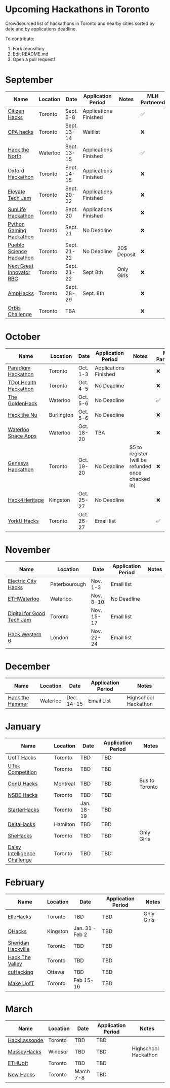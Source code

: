 # Upcoming Hackathons in Toronto
Crowdsourced list of hackathons in Toronto and nearby cities sorted by date and by applications deadline.

To contribute:
 1. Fork repository
 2. Edit README.md
 3. Open a pull request!



 
# September
 
 | Name  |  Location | Date | Application Period |  Notes | MLH Partnered |
 |---|---|---|---|---|---|
 | [Citizen Hacks](https://www.citizenhacks.com/)  | Toronto | Sept. 6-8 | Applications Finished |   | :white_check_mark: |
 | [CPA hacks](https://www.cpacanada.ca/en/career-and-professional-development/conferences/2019/september/2019-cpa-hacks-data-driven-financial-analysis)  |  Toronto | Sept. 13-14  |  Waitlist |   | :x: |
 | [Hack the North](https://hackthenorth.com/)  |  Waterloo | Sept. 13-15  |  Applications Finished |   | :white_check_mark: |
 | [Oxford Hackathon](https://www.hackworks.com/en/OxfordHackathonToronto)  |  Toronto | Sept. 14-15  |  Applications Finished |   | :x: |
 | [Elevate Tech Jam](http://elevate.ca/events/tech-jam/)  |  Toronto | Sept. 20-22  |  Applications Finished |   | :x: |
 | [SunLife Hackathon](https://www.eventbrite.ca/e/sun-life-data-and-analytics-hackathon-tickets-64624039241?aff=ebdssbdestsearch)  |  Toronto | Sept. 20  |  Applications Finished |   | :x: |
 | [Python Gaming Hackathon](https://www.eventbrite.ca/e/python-gaming-hackathon-tickets-69231301687?aff=ebdssbdestsearch)  |  Toronto | Sept. 21  |  No Deadline |  | :x: |
| [Pueblo Science Hackathon](http://puebloscience.org/hackathon/)  |  Toronto | Sept. 21-22  |  No Deadline | 20$ Deposit  | :x: |
 | [Next Great Innovator RBC](https://jobs.rbc.com/ca/en/next-great-innovator-hackathon)  |  Toronto | Sept. 21-22  |  Sept 8th | Only Girls  | :x: |
 | [AmpHacks](https://jobs.rbc.com/ca/en/job/192773?locale=en_US)  |  Toronto | Sept. 28-29  |  Sept. 8th |  | :x: |
 | [Orbis Challenge](https://www.orbischallenge.com)  |  Toronto | TBA  |  |  | :x: |


 
# October 
 
 | Name  |  Location | Date | Application Period |  Notes | MLH Partnered |
 |---|---|---|---|---|---|
 | [Paradigm Hackathon](https://www.hackworks.com/en/paradigmx2019)  | Toronto | Oct. 1-3 | Applications Finished |   | :x: |
 | [TDot Health Hackathon]( https://www.tdothealthhack.com)  | Toronto | Oct. 4-5 | No Deadline |   | :x: |
 | [The GoldenHack](https://www.thegoldenhack.ca/)  | Waterloo | Oct. 5-6 | No Deadline |   | :white_check_mark: |
 | [Hack the Nu](https://www.nuvonetwork.com/hack-the-nu)  | Burlington | Oct. 5-6 | No Deadline |   | :x: |
 | [Waterloo Space Apps](https://2019.spaceappschallenge.org/locations/kitchener-waterloo-canada)  | Waterloo | Oct. 18-20 | TBA |   | :x: |
 | [Genesys Hackathon](https://www.eventbrite.ca/e/genesys-hackathon-prizes-ms-surface-go-osmo-pocket-airpods-focals-by-north-tickets-62890236390?aff=ebdssbdestsearch)  | Toronto | Oct. 19-20 | No Deadline |  $5 to register (will be refunded once checked in) | :x: |
 | [Hack4Heritage](https://www.hack4heritage.com)  | Kingston | Oct. 25-27 | No Deadline |   | :x: |
 | [YorkU Hacks](https://yorkuhacks.com/)  | Toronto | Oct. 26-27 | Email list |   | :white_check_mark: |
 
# November

 | Name  |  Location | Date | Application Period |  Notes |
 |---|---|---|---|---|
 | [Electric City Hacks](https://echacks.dev/)  | Peterbourough | Nov. 1-3 | Email list |   |
 | [ETHWaterloo](https://ethwaterloo.com/)  | Waterloo | Nov. 8-10 | No Deadline |   |
 | [Digital for Good Tech Jam](https://www.digitalforgood.com/)  | Toronto | Nov. 15-17 | Email list |   |
 | [Hack Western 6](https://hackwestern.com/)  | London | Nov. 22-24 | Email list |   |
 
# December
 | Name  |  Location | Date | Application Period |  Notes |
 |---|---|---|---|---|
 | [Hack the Hammer](https://hackthehammer.com/)  | Waterloo | Dec. 14-15 | Email List |  Highschool Hackathon |


 
# January

 | Name  |  Location | Date | Application Period |  Notes |
 |---|---|---|---|---|
 | [UofT Hacks](https://uofthacks.com/)  | Toronto | TBD | TBD |   |
 | [UTek Competition](https://utek.skule.ca)  | Toronto | TBD | TBD |   |
 | [ConU Hacks](https://conuhacks.io)  | Montreal | TBD | TBD | Bus to Toronto |
 | [NSBE Hacks](http://www.nsbehacksuoft.ca)  | Toronto | TBD | TBD |   |
 | [StarterHacks](https://www.starterhacks.ca)  | Toronto | Jan. 18-19 | TBD |   |
 | [DeltaHacks](https://www.deltahacks.com/) | Hamilton | TBD | TBD |   |
 | [SheHacks](https://shehacks.ca) | Toronto | TBD | TBD |  Only Girls  |
 | [Daisy Intelligence Challenge](http://info.daisyintelligence.com/hackathon) | Toronto | TBD | TBD |   |



 

# February

 | Name  |  Location | Date | Application Period |  Notes |
 |---|---|---|---|---|
 | [ElleHacks](https://ellehacks.com/) | Toronto | TBD | TBD | Only Girls   |
 | [QHacks](https://qhacks.io/)  | Kingston | Jan. 31 - Feb 2 | TBD |   |
 | [Sheridan Hackville]( https://www.hackville.io/)  | Toronto | TBD | TBD |   |
 | [Hack The Valley]()  |Toronto | TBD | TBD |   |
 | [cuHacking](https://cuhacking.com/)  | Ottawa | TBD | TBD |   |
 | [Make UofT](https://ieee.utoronto.ca/makeuoft/)  | Toronto | Feb 15-16 | TBD |   |


# March

 | Name  |  Location | Date | Application Period |  Notes |
 |---|---|---|---|---|
 | [HackLassonde](http://hacklassonde.ca/)  | Toronto | TBD | TBD |   |
 | [MasseyHacks](https://masseyhacks.ca/)  | Windsor | TBD | TBD |  Highschool Hackathon |
 | [ETHUoft](https://www.ethuoft.ca)  | Toronto | TBD | TBD |  |
 | [New Hacks](https://ieee.utoronto.ca/#/)  | Toronto | March 7-8 | TBD |  |



 



